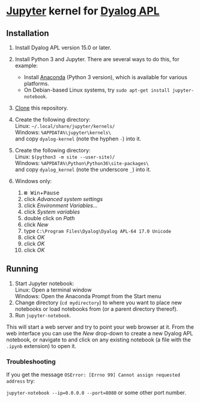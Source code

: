 # [Jupyter](http://jupyter.org/) kernel for [Dyalog APL](https://www.dyalog.com/)

## Installation

1. Install Dyalog APL version 15.0 or later.
1. Install Python 3 and Jupyter. There are several ways to do this, for example:
   * Install [Anaconda](https://www.anaconda.com/download/) (Python 3 version), which is available for various platforms.
   * On Debian-based Linux systems, try `sudo apt-get install jupyter-notebook`.
1. [Clone](https://help.github.com/articles/cloning-a-repository/) this repository.
1. Create the following directory:  
   Linux: `~/.local/share/jupyter/kernels/`  
   Windows: `%APPDATA%\jupyter\kernels\`  
   and copy `dyalog-kernel` (note the hyphen `-`) into it.
1. Create the following directory:  
   Linux: `$(python3 -m site --user-site)/`  
   Windows: `%APPDATA%\Python\Python36\site-packages\`  
   and copy `dyalog_kernel` (note the underscore `_`) into it.
1. Windows only:

   1. <kbd>**⊞** Win</kbd>+<kbd>Pause</kbd>
   1. click *Advanced system settings*
   1. click *Environment Variables…*
   1. click *System variables*
   1. double click on *Path*
   1. click *New*
   1. type `C:\Program Files\Dyalog\Dyalog APL-64 17.0 Unicode`
   1. click *OK*
   1. click *OK*
   1. click *OK*

## Running

1. Start Jupyter notebook:  
   Linux: Open a terminal window  
   Windows: Open the Anaconda Prompt from the Start menu
1. Change directory (`cd mydirectory`) to where you want to place new notebooks or load notebooks from (or a parent directory thereof).
1. Run `jupyter-notebook`.

This will start a web server and try to point your web browser at it. From the web interface you can use the *New* drop-down to create a new Dyalog APL notebook, or navigate to and click on any existing notebook (a file with the `.ipynb` extension) to open it.

### Troubleshooting

If you get the message `OSError: [Errno 99] Cannot assign requested address` try:

`jupyter-notebook --ip=0.0.0.0 --port=8080` or some other port number.

